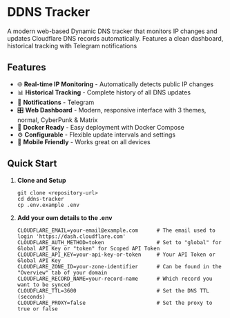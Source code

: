 # DDNS Tracker

A modern web-based Dynamic DNS tracker that monitors IP changes and updates Cloudflare DNS records automatically. Features a clean dashboard, historical tracking with Telegram notifications

## Features

- 🌐 **Real-time IP Monitoring** - Automatically detects public IP changes
- 📊 **Historical Tracking** - Complete history of all DNS updates
- 🔔 **Notifications** - Telegram
- 🎛️ **Web Dashboard** - Modern, responsive interface with 3 themes, normal, CyberPunk & Matrix
- 🐳 **Docker Ready** - Easy deployment with Docker Compose
- ⚙️ **Configurable** - Flexible update intervals and settings
- 📱 **Mobile Friendly** - Works great on all devices

## Quick Start

1. **Clone and Setup**

   ```
   git clone <repository-url>
   cd ddns-tracker
   cp .env.example .env
   ```
   
3. **Add your own details to the .env**
    ```
    CLOUDFLARE_EMAIL=your-email@example.com      # The email used to login 'https://dash.cloudflare.com'
    CLOUDFLARE_AUTH_METHOD=token                 # Set to "global" for Global API Key or "token" for Scoped API Token
    CLOUDFLARE_API_KEY=your-api-key-or-token     # Your API Token or Global API Key
    CLOUDFLARE_ZONE_ID=your-zone-identifier      # Can be found in the "Overview" tab of your domain
    CLOUDFLARE_RECORD_NAME=your-record-name      # Which record you want to be synced
    CLOUDFLARE_TTL=3600                          # Set the DNS TTL (seconds)
    CLOUDFLARE_PROXY=false                       # Set the proxy to true or false                            
    ```

   
